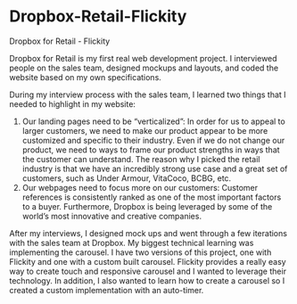# Dropbox-Retail-Flickity

Dropbox for Retail - Flickity

Dropbox for Retail is my first real web development project. I interviewed people on the sales team, designed mockups and layouts, and coded the website based on my own specifications.

During my interview process with the sales team, I learned two things that I needed to highlight in my website:

1. Our landing pages need to be “verticalized”: In order for us to appeal to larger customers, we need to make our product appear to be more customized and specific to their industry. Even if we do not change our product, we need to ways to frame our product strengths in ways that the customer can understand. The reason why I picked the retail industry is that we have an incredibly strong use case and a great set of customers, such as Under Armour, VitaCoco, BCBG, etc. 
2. Our webpages need to focus more on our customers: Customer references is consistently ranked as one of the most important factors to a buyer. Furthermore, Dropbox is being leveraged by some of the world’s most innovative and creative companies.

After my interviews, I designed mock ups and went through a few iterations with the sales team at Dropbox. My biggest technical learning was implementing the carousel. I have two versions of this project, one with Flickity and one with a custom built carousel. Flickity provides a really easy way to create touch and responsive carousel and I wanted to leverage their technology. In addition, I also wanted to learn how to create a carousel so I created a custom implementation with an auto-timer.

